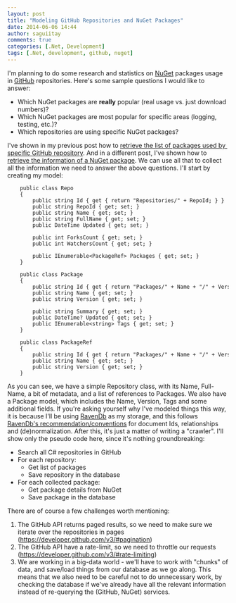```yaml
---
layout: post
title: "Modeling GitHub Repositories and NuGet Packages"
date: 2014-06-06 14:44
author: saguiitay
comments: true
categories: [.Net, Development]
tags: [.Net, development, github, nuget]
---
```

I'm planning to do some research and statistics on [NuGet](http://www.nuget.org) packages usage in [GitHub](http://www.github.com) repositories. Here's some sample questions I would like to answer:

-   Which NuGet packages are **really** popular (real usage vs. just download numbers)?
-   Which NuGet packages are most popular for specific areas (logging, testing, etc.)?
-   Which repositories are using specific NuGet packages?

I've shown in my previous post how to [retrieve the list of packages used by  specific GitHub repository](http://itaysagui.wordpress.com/2014/06/04/getting-all-nuget-packages-used-by-a-github-repository/). And in a different post, I've shown how to [retrieve the information of a NuGet package](http://itaysagui.wordpress.com/2014/06/05/getting-nuget-package-details/). We can use all that to collect all the information we need to answer the above questions. I'll start by creating my model:

```
    public class Repo
    {
        public string Id { get { return "Repositories/" + RepoId; } }
        public string RepoId { get; set; }
        public string Name { get; set; }
        public string FullName { get; set; }
        public DateTime Updated { get; set; }
 
        public int ForksCount { get; set; }
        public int WatchersCount { get; set; }
 
        public IEnumerable<PackageRef> Packages { get; set; }
    }
```

```
    public class Package
    {
        public string Id { get { return "Packages/" + Name + "/" + Version; } }
        public string Name { get; set; }
        public string Version { get; set; }

        public string Summary { get; set; }
        public DateTime? Updated { get; set; }
        public IEnumerable<string> Tags { get; set; }
    }
```

```
    public class PackageRef
    {
        public string Id { get { return "Packages/" + Name + "/" + Version; } }
        public string Name { get; set; }
        public string Version { get; set; }
    }
```

As you can see, we have a simple Repository class, with its Name, Full-Name, a bit of metadata, and a list of references to Packages. We also have a Package model, which includes the Name, Version, Tags and some additional fields. If you're asking yourself why I've modeled things this way, it is because I'll be using [RavenDb](http://ravendb.net/) as my storage, and this follows [RavenDb's recommendation/conventions](http://ravendb.net/docs/2.5/theory/document-structure-design) for document Ids, relationships and (de)normalization. After this, it's just a matter of writing a "crawler". I'll show only the pseudo code here, since it's nothing groundbreaking:

-   Search all C\# repositories in GitHub
-   For each repository:
    -   Get list of packages
    -   Save repository in the database
-   For each collected package:
    -   Get package details from NuGet
    -   Save package in the database

There are of course a few challenges worth mentioning:

1.  The GitHub API returns paged results, so we need to make sure we iterate over the repositories in pages (<https://developer.github.com/v3/#pagination>)
2.  The GitHub API have a rate-limit, so we need to throttle our requests (<https://developer.github.com/v3/#rate-limiting>)
3.  We are working in a big-data world - we'll have to work with "chunks" of data, and save/load things from our database as we go along. This means that we also need to be careful not to do unnecessary work, by checking the database if we've already have all the relevant information instead of re-querying the (GitHub, NuGet) services.



